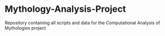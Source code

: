 # Mythology-Analysis-Project
Repository containing all scripts and data for the Computational Analysis of Mythologies project
